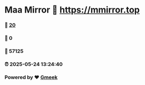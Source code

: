 # Maa Mirror :link: https://mmirror.top 
### :page_facing_up: [20](https://mmirror.top/tag.html) 
### :speech_balloon: 0 
### :hibiscus: 57125 
### :alarm_clock: 2025-05-24 13:24:40 
### Powered by :heart: [Gmeek](https://github.com/Meekdai/Gmeek)
